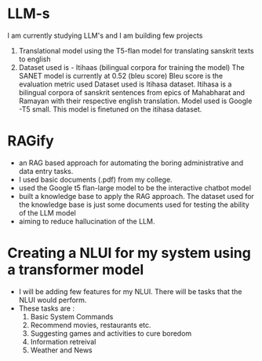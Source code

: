 # LLM-s
I am currently studying LLM's and I am building few projects
1. Translational model using the T5-flan model for translating sanskrit texts to english
2. Dataset used is - Itihaas (bilingual corpora for training the model)
The SANET model is currently at 0.52 (bleu score)
Bleu score is the evaluation metric used
Dataset used is Itihasa dataset.
Itihasa is a bilingual corpora of sanskrit sentences from epics of Mahabharat and Ramayan with their respective english translation.
Model used is Google -T5 small.
This model is finetuned on the itihasa dataset.

# RAGify
- an RAG based approach for automating the boring administrative and data entry tasks.
- I used basic documents (.pdf) from my college.
- used the Google t5 flan-large model to be the interactive chatbot model
- built a knowledge base to apply the RAG approach. The dataset used for the knowledge base is just some documents used for testing the ability of the LLM model
- aiming to reduce hallucination of the LLM.
  
# Creating a NLUI for my system using a transformer model
- I will be adding few features for my NLUI. There will be tasks that the NLUI would perform.
- These tasks are :
  1. Basic System Commands
  2. Recommend movies, restaurants etc.
  3. Suggesting games and activities to cure boredom
  4. Information retreival
  5. Weather and News
